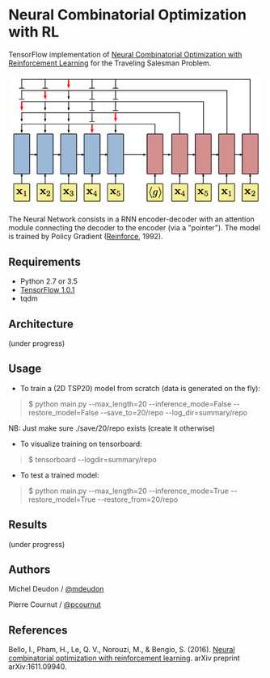 # Neural Combinatorial Optimization with RL

TensorFlow implementation of [Neural Combinatorial Optimization with Reinforcement Learning](http://arxiv.org/abs/1611.09940) for the Traveling Salesman Problem.

![model](./Img/Pointer_Net.png)

The Neural Network consists in a RNN encoder-decoder with an attention module connecting the decoder to the encoder (via a "pointer"). The model is trained by Policy Gradient ([Reinforce](https://link.springer.com/article/10.1007/BF00992696), 1992).

## Requirements

- Python 2.7 or 3.5
- [TensorFlow 1.0.1](https://www.tensorflow.org/install/)
- tqdm

## Architecture

(under progress)

## Usage

- To train a (2D TSP20) model from scratch (data is generated on the fly):
> $ python main.py --max_length=20 --inference_mode=False --restore_model=False --save_to=20/repo --log_dir=summary/repo

NB: Just make sure ./save/20/repo exists (create it otherwise)

- To visualize training on tensorboard:
> $ tensorboard --logdir=summary/repo

- To test a trained model:
> $ python main.py --max_length=20 --inference_mode=True --restore_model=True --restore_from=20/repo


## Results

(under progress)

## Authors

Michel Deudon / [@mdeudon](https://github.com/MichelDeudon)

Pierre Cournut / [@pcournut](https://github.com/pcournut)

## References
Bello, I., Pham, H., Le, Q. V., Norouzi, M., & Bengio, S. (2016). [Neural combinatorial optimization with reinforcement learning](https://arxiv.org/abs/1611.09940). arXiv preprint arXiv:1611.09940.
